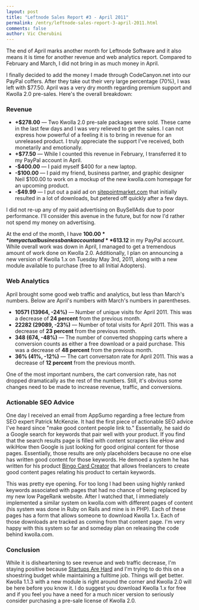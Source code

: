 ```yaml
---
layout: post
title: "Leftnode Sales Report #3 - April 2011"
permalink: /entry/leftnode-sales-report-3-april-2011.html
comments: false
author: Vic Cherubini
---
```


The end of April marks another month for Leftnode Software and it also means it is time for another revenue and web analytics report. Compared to February and March, I did not bring in as much money in April.

I finally decided to add the money I made through CodeCanyon.net into our PayPal coffers. After they take out their very large percentage (70%), I was left with $77.50. April was a very dry month regarding premium support and Kwolla 2.0 pre-sales. Here's the overall breakdown:

### Revenue
+  **+$278.00** &mdash; Two Kwolla 2.0 pre-sale packages were sold. These came in the last few days and I was very relieved to get the sales. I can not express how powerful of a feeling it is to bring in revenue for an unreleased product. I truly appreciate the support I've received, both monetarily and emotionally.
+  **+$77.50** &mdash; While I counted this revenue in February, I transferred it to my PayPal account in April.
+  **-$400.00** &mdash; I paid myself $400 for a new laptop.
+  **-$100.00** &mdash; I paid my friend, business partner, and graphic designer Neil $100.00 to work on a mockup of the new kwolla.com homepage for an upcoming product.
+  **-$49.99** &mdash; I put out a paid ad on [sitepointmarket.com](http://sitepointmarket.com) that initially resulted in a lot of downloads, but petered off quickly after a few days.

I did not re-up any of my paid advertising on BuySellAds due to poor performance. I'll consider this avenue in the future, but for now I'd rather not spend my money on advertising.

At the end of the month, I have **$100.00** in my actual business bank account and **$613.12** in my PayPal account. While overall work was down in April, I managed to get a tremendous amount of work done on Kwolla 2.0. Additionally, I plan on announcing a new version of Kwolla 1.x on Tuesday May 3rd, 2011, along with a new module available to purchase (free to all Initial Adopters).

### Web Analytics
April brought some good web traffic and analytics, but less than March's numbers. Below are April's numbers with March's numbers in parentheses.

+  **10571 (13964, -24%)** &mdash; Number of unique visits for April 2011. This was a decrease of **24 percent** from the previous month.
+  **22282 (29089, -23%)** &mdash; Number of total visits for April 2011. This was a decrease of **23 percent** from the previous month.
+  **348 (674, -48%)** &mdash; The number of converted shopping carts where a conversion counts as either a free download or a paid purchase. This was a decrease of **48 percent** from the previous month.
+  **36% (41%, -12%)** &mdash; The cart conversaton rate for April 2011. This was a decrease of **12 percent** from the previous month.

One of the most important numbers, the cart conversion rate, has not dropped dramatically as the rest of the numbers. Still, it's obvious some changes need to be made to increase revenue, traffic, and conversions.

### Actionable SEO Advice
One day I received an email from AppSumo regarding a free lecture from SEO expert Patrick McKenzie. It had the first piece of actionable SEO advice I've heard since "make good content people link to." Essentially, he said do a Google search for keywords that pair well with your product. If you find that the search results page is filled with content scrapers like eHow and wikiHow then Google is just looking for good original content for those pages. Essentially, those results are only placeholders because no one else has written good content for those keywords. He demoed a system he has written for his product [Bingo Card Creator](http://www.bingocardcreator.com/) that allows freelancers to create good content pages relating his product to certain keywords.

This was pretty eye opening. For too long I had been using highly ranked keywords associated with pages that had no chance of being replaced by my new low PageRank website. After I watched that, I immediately implemented a similar system on kwolla.com with different pages of content (his system was done in Ruby on Rails and mine is in PHP). Each of these pages has a form that allows someone to download Kwolla 1.x. Each of those downloads are tracked as coming from that content page. I'm very happy with this system so far and someday plan on releasing the code behind kwolla.com.

### Conclusion
While it is disheartening to see revenue and web traffic decrease, I'm staying positive because [Startups Are Hard](http://blog.jazzychad.net/2011/05/02/startups-are-hard.html) and I'm trying to do this on a shoestring budget while maintaining a fulltime job. Things will get better. Kwolla 1.1.3 with a new module is right around the corner and Kwolla 2.0 will be here before you know it. I do suggest you download Kwolla 1.x for free and if you feel you have a need for a much nicer version to seriously consider purchasing a pre-sale license of Kwolla 2.0.
